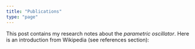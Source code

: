 ```yaml
---
title: "Publications"
type: "page"
---
```


This post contains my research notes about the _parametric oscillator_. Here is an introduction from Wikipedia (see references section):
